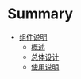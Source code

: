 # Summary

* [组件说明](README.md)
   * [概述](part/README.md)
   * [总体设计](part/zong_ti_she_ji.md)
   * [使用说明](part/shi_yong_shuo_ming.md)

